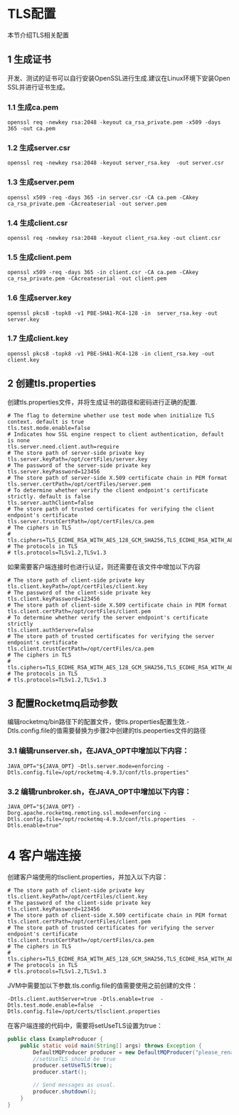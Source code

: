 # TLS配置
本节介绍TLS相关配置

## 1 生成证书
开发、测试的证书可以自行安装OpenSSL进行生成.建议在Linux环境下安装Open SSL并进行证书生成。

### 1.1 生成ca.pem
```shell
openssl req -newkey rsa:2048 -keyout ca_rsa_private.pem -x509 -days 365 -out ca.pem
```
### 1.2 生成server.csr
```shell
openssl req -newkey rsa:2048 -keyout server_rsa.key  -out server.csr
```
### 1.3 生成server.pem
```shell
openssl x509 -req -days 365 -in server.csr -CA ca.pem -CAkey ca_rsa_private.pem -CAcreateserial -out server.pem
```
### 1.4 生成client.csr
```shell
openssl req -newkey rsa:2048 -keyout client_rsa.key -out client.csr
```
### 1.5 生成client.pem
```shell
openssl x509 -req -days 365 -in client.csr -CA ca.pem -CAkey ca_rsa_private.pem -CAcreateserial -out client.pem
```
### 1.6 生成server.key
```shell
openssl pkcs8 -topk8 -v1 PBE-SHA1-RC4-128 -in  server_rsa.key -out server.key
```
### 1.7 生成client.key
```shell
openssl pkcs8 -topk8 -v1 PBE-SHA1-RC4-128 -in client_rsa.key -out client.key
```

## 2 创建tls.properties
创建tls.properties文件，并将生成证书的路径和密码进行正确的配置.


```properties
# The flag to determine whether use test mode when initialize TLS context. default is true
tls.test.mode.enable=false                     
# Indicates how SSL engine respect to client authentication, default is none
tls.server.need.client.auth=require   
# The store path of server-side private key
tls.server.keyPath=/opt/certFiles/server.key
# The password of the server-side private key
tls.server.keyPassword=123456
# The store path of server-side X.509 certificate chain in PEM format
tls.server.certPath=/opt/certFiles/server.pem
# To determine whether verify the client endpoint's certificate strictly. default is false
tls.server.authClient=false
# The store path of trusted certificates for verifying the client endpoint's certificate
tls.server.trustCertPath=/opt/certFiles/ca.pem
# The ciphers in TLS
# tls.ciphers=TLS_ECDHE_RSA_WITH_AES_128_GCM_SHA256,TLS_ECDHE_RSA_WITH_AES_256_GCM_SHA384,TLS_ECDHE_RSA_WITH_AES_128_CBC_SHA256
# The protocols in TLS
# tls.protocols=TLSv1.2,TLSv1.3
```

如果需要客户端连接时也进行认证，则还需要在该文件中增加以下内容
```properties
# The store path of client-side private key 
tls.client.keyPath=/opt/certFiles/client.key
# The password of the client-side private key
tls.client.keyPassword=123456
# The store path of client-side X.509 certificate chain in PEM format
tls.client.certPath=/opt/certFiles/client.pem
# To determine whether verify the server endpoint's certificate strictly
tls.client.authServer=false                    
# The store path of trusted certificates for verifying the server endpoint's certificate
tls.client.trustCertPath=/opt/certFiles/ca.pem
# The ciphers in TLS
# tls.ciphers=TLS_ECDHE_RSA_WITH_AES_128_GCM_SHA256,TLS_ECDHE_RSA_WITH_AES_256_GCM_SHA384,TLS_ECDHE_RSA_WITH_AES_128_CBC_SHA256
# The protocols in TLS
# tls.protocols=TLSv1.2,TLSv1.3
```


## 3 配置Rocketmq启动参数

编辑rocketmq/bin路径下的配置文件，使tls.properties配置生效.-Dtls.config.file的值需要替换为步骤2中创建的tls.peoperties文件的路径

### 3.1 编辑runserver.sh，在JAVA_OPT中增加以下内容：
```shell
JAVA_OPT="${JAVA_OPT} -Dtls.server.mode=enforcing -Dtls.config.file=/opt/rocketmq-4.9.3/conf/tls.properties"
```

### 3.2 编辑runbroker.sh，在JAVA_OPT中增加以下内容：

```shell
JAVA_OPT="${JAVA_OPT} -Dorg.apache.rocketmq.remoting.ssl.mode=enforcing -Dtls.config.file=/opt/rocketmq-4.9.3/conf/tls.properties  -Dtls.enable=true"
```

# 4 客户端连接

创建客户端使用的tlsclient.properties，并加入以下内容：
```properties
# The store path of client-side private key 
tls.client.keyPath=/opt/certFiles/client.key
# The password of the client-side private key
tls.client.keyPassword=123456
# The store path of client-side X.509 certificate chain in PEM format
tls.client.certPath=/opt/certFiles/client.pem               
# The store path of trusted certificates for verifying the server endpoint's certificate
tls.client.trustCertPath=/opt/certFiles/ca.pem
# The ciphers in TLS
# tls.ciphers=TLS_ECDHE_RSA_WITH_AES_128_GCM_SHA256,TLS_ECDHE_RSA_WITH_AES_256_GCM_SHA384,TLS_ECDHE_RSA_WITH_AES_128_CBC_SHA256
# The protocols in TLS
# tls.protocols=TLSv1.2,TLSv1.3
```

JVM中需要加以下参数.tls.config.file的值需要使用之前创建的文件：
```shell
-Dtls.client.authServer=true -Dtls.enable=true  -Dtls.test.mode.enable=false  -Dtls.config.file=/opt/certs/tlsclient.properties
```

在客户端连接的代码中，需要将setUseTLS设置为true：
```java
public class ExampleProducer {
    public static void main(String[] args) throws Exception {
        DefaultMQProducer producer = new DefaultMQProducer("please_rename_unique_group_name");
        //setUseTLS should be true
        producer.setUseTLS(true);
        producer.start();

        // Send messages as usual.
        producer.shutdown();
    }    
}
```